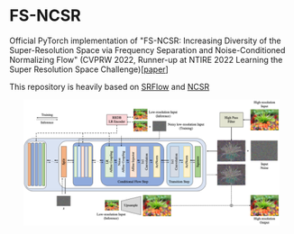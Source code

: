 # FS-NCSR
Official PyTorch implementation of "FS-NCSR: Increasing Diversity of the Super-Resolution Space via Frequency Separation and Noise-Conditioned Normalizing Flow"  (CVPRW 2022, Runner-up at NTIRE 2022 Learning the Super Resolution Space Challenge)[[paper](https://arxiv.org/abs/2204.09679)]

This repository is heavily based on [SRFlow](https://github.com/andreas128/SRFlow) and [NCSR](https://github.com/younggeun-kim/NCSR)

<p align="center">
	<img src="figs/fig1.png" alt="photo not available" width="90%" height="90%">
</p>
